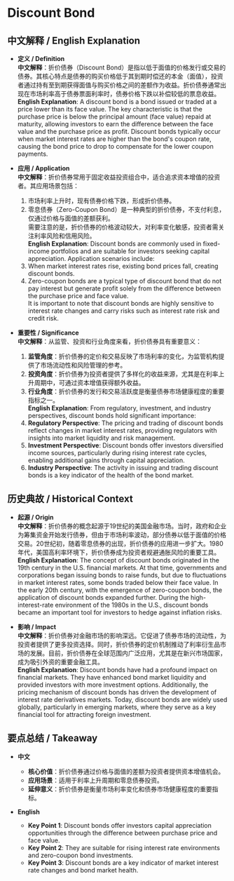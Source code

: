 # Discount Bond

## 中文解释 / English Explanation

* **定义 / Definition**  
  **中文解释**：折价债券（Discount Bond）是指以低于面值的价格发行或交易的债券。其核心特点是债券的购买价格低于其到期时偿还的本金（面值），投资者通过持有至到期获得面值与购买价格之间的差额作为收益。折价债券通常出现在市场利率高于债券票面利率时，债券价格下跌以补偿较低的票息收益。  
  **English Explanation**: A discount bond is a bond issued or traded at a price lower than its face value. The key characteristic is that the purchase price is below the principal amount (face value) repaid at maturity, allowing investors to earn the difference between the face value and the purchase price as profit. Discount bonds typically occur when market interest rates are higher than the bond's coupon rate, causing the bond price to drop to compensate for the lower coupon payments.

* **应用 / Application**  
  **中文解释**：折价债券常用于固定收益投资组合中，适合追求资本增值的投资者。其应用场景包括：  
  1. 市场利率上升时，现有债券价格下跌，形成折价债券。  
  2. 零息债券（Zero-Coupon Bond）是一种典型的折价债券，不支付利息，仅通过价格与面值的差额获利。  
  需要注意的是，折价债券的价格波动较大，对利率变化敏感，投资者需关注利率风险和信用风险。  
  **English Explanation**: Discount bonds are commonly used in fixed-income portfolios and are suitable for investors seeking capital appreciation. Application scenarios include:  
  1. When market interest rates rise, existing bond prices fall, creating discount bonds.  
  2. Zero-coupon bonds are a typical type of discount bond that do not pay interest but generate profit solely from the difference between the purchase price and face value.  
  It is important to note that discount bonds are highly sensitive to interest rate changes and carry risks such as interest rate risk and credit risk.

* **重要性 / Significance**  
  **中文解释**：从监管、投资和行业角度来看，折价债券具有重要意义：  
  1. **监管角度**：折价债券的定价和交易反映了市场利率的变化，为监管机构提供了市场流动性和风险管理的参考。  
  2. **投资角度**：折价债券为投资者提供了多样化的收益来源，尤其是在利率上升周期中，可通过资本增值获得额外收益。  
  3. **行业角度**：折价债券的发行和交易活跃度是衡量债券市场健康程度的重要指标之一。  
  **English Explanation**: From regulatory, investment, and industry perspectives, discount bonds hold significant importance:  
  1. **Regulatory Perspective**: The pricing and trading of discount bonds reflect changes in market interest rates, providing regulators with insights into market liquidity and risk management.  
  2. **Investment Perspective**: Discount bonds offer investors diversified income sources, particularly during rising interest rate cycles, enabling additional gains through capital appreciation.  
  3. **Industry Perspective**: The activity in issuing and trading discount bonds is a key indicator of the health of the bond market.

## 历史典故 / Historical Context

* **起源 / Origin**  
  **中文解释**：折价债券的概念起源于19世纪的美国金融市场。当时，政府和企业为筹集资金开始发行债券，但由于市场利率波动，部分债券以低于面值的价格交易。20世纪初，随着零息债券的出现，折价债券的应用进一步扩大。1980年代，美国高利率环境下，折价债券成为投资者规避通胀风险的重要工具。  
  **English Explanation**: The concept of discount bonds originated in the 19th century in the U.S. financial markets. At that time, governments and corporations began issuing bonds to raise funds, but due to fluctuations in market interest rates, some bonds traded below their face value. In the early 20th century, with the emergence of zero-coupon bonds, the application of discount bonds expanded further. During the high-interest-rate environment of the 1980s in the U.S., discount bonds became an important tool for investors to hedge against inflation risks.

* **影响 / Impact**  
  **中文解释**：折价债券对金融市场的影响深远。它促进了债券市场的流动性，为投资者提供了更多投资选择。同时，折价债券的定价机制推动了利率衍生品市场的发展。目前，折价债券在全球范围内广泛应用，尤其是在新兴市场国家，成为吸引外资的重要金融工具。  
  **English Explanation**: Discount bonds have had a profound impact on financial markets. They have enhanced bond market liquidity and provided investors with more investment options. Additionally, the pricing mechanism of discount bonds has driven the development of interest rate derivatives markets. Today, discount bonds are widely used globally, particularly in emerging markets, where they serve as a key financial tool for attracting foreign investment.

## 要点总结 / Takeaway

* **中文**  
  - **核心价值**：折价债券通过价格与面值的差额为投资者提供资本增值机会。  
  - **应用场景**：适用于利率上升周期和零息债券投资。  
  - **延伸意义**：折价债券是衡量市场利率变化和债券市场健康程度的重要指标。  

* **English**  
  - **Key Point 1**: Discount bonds offer investors capital appreciation opportunities through the difference between purchase price and face value.  
  - **Key Point 2**: They are suitable for rising interest rate environments and zero-coupon bond investments.  
  - **Key Point 3**: Discount bonds are a key indicator of market interest rate changes and bond market health.